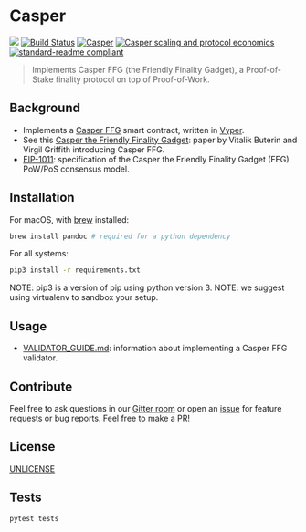 # Casper

[![](https://img.shields.io/badge/made%20by-Ethereum%20Foundation-blue.svg?style=flat-square)](http://ethereum.org)
[![Build Status](https://travis-ci.org/ethereum/casper.svg?branch=master)](https://travis-ci.org/ethereum/casper)
[![Casper](https://img.shields.io/badge/gitter-Casper-4AB495.svg)](https://gitter.im/ethereum/casper)
[![Casper scaling and protocol economics](https://img.shields.io/badge/gitter-Casper%20scaling%20and%20protocol%20economics-4AB495.svg)](https://gitter.im/ethereum/casper-scaling-and-protocol-economics)
[![standard-readme compliant](https://img.shields.io/badge/readme%20style-standard-brightgreen.svg?style=flat-square)](https://github.com/RichardLitt/standard-readme)

> Implements Casper FFG (the Friendly Finality Gadget), a Proof-of-Stake finality protocol on top of Proof-of-Work.

## Background

- Implements a [Casper FFG](https://arxiv.org/abs/1710.09437) smart contract, written in [Vyper](https://github.com/ethereum/vyper).
- See this [Casper the Friendly Finality Gadget](https://arxiv.org/abs/1710.09437): 
  paper by Vitalik Buterin and Virgil Griffith introducing Casper FFG.
- [EIP-1011](https://github.com/ethereum/EIPs/blob/master/EIPS/eip-1011.md):
specification of the Casper the Friendly Finality Gadget (FFG) PoW/PoS consensus model.

## Installation

For macOS, with [brew](https://brew.sh/) installed:

```bash
brew install pandoc # required for a python dependency
```

For all systems:

```bash
pip3 install -r requirements.txt
```

NOTE: pip3 is a version of pip using python version 3.
NOTE: we suggest using virtualenv to sandbox your setup.

## Usage

- [VALIDATOR_GUIDE.md](https://github.com/ethereum/casper/blob/master/VALIDATOR_GUIDE.md):
information about implementing a Casper FFG validator.

## Contribute

Feel free to ask questions in our [Gitter room](https://gitter.im/ethereum/casper) or open an [issue](https://github.com/ethereum/casper/issues) for feature requests or bug reports. Feel free to make a PR!

## License

[UNLICENSE](LICENSE)

## Tests

```bash
pytest tests
```
